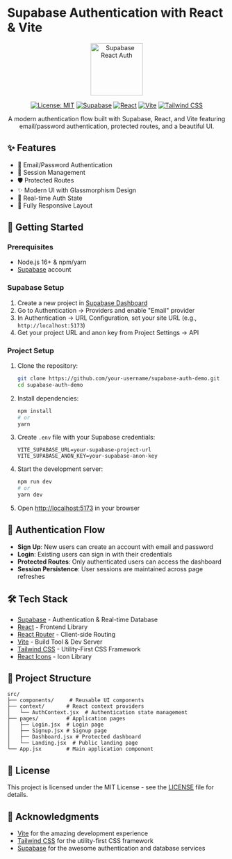 # Supabase Authentication with React & Vite

<div align="center">
  <img src="public/logo192.png" alt="Supabase React Auth" width="120" />

  [![License: MIT](https://img.shields.io/badge/License-MIT-blue.svg)](https://opensource.org/licenses/MIT)
  [![Supabase](https://img.shields.io/badge/Supabase-3.x-3ECF8E?logo=supabase)](https://supabase.com/)
  [![React](https://img.shields.io/badge/React-18.x-61DAFB?logo=react)](https://reactjs.org/)
  [![Vite](https://img.shields.io/badge/Vite-4.x-646CFF?logo=vite)](https://vitejs.dev/)
  [![Tailwind CSS](https://img.shields.io/badge/Tailwind_CSS-3.x-06B6D4?logo=tailwind-css)](https://tailwindcss.com/)

  A modern authentication flow built with Supabase, React, and Vite featuring email/password authentication, protected routes, and a beautiful UI.
</div>

## ✨ Features

- 🔐 Email/Password Authentication
- 🔄 Session Management
- 🛡️ Protected Routes
- ✨ Modern UI with Glassmorphism Design
- 🔄 Real-time Auth State
- 📱 Fully Responsive Layout

## 🚀 Getting Started

### Prerequisites

- Node.js 16+ & npm/yarn
- [Supabase](https://supabase.com/) account

### Supabase Setup

1. Create a new project in [Supabase Dashboard](https://app.supabase.com/)
2. Go to Authentication → Providers and enable "Email" provider
3. In Authentication → URL Configuration, set your site URL (e.g., `http://localhost:5173`)
4. Get your project URL and anon key from Project Settings → API

### Project Setup

1. Clone the repository:
   ```bash
   git clone https://github.com/your-username/supabase-auth-demo.git
   cd supabase-auth-demo
   ```

2. Install dependencies:
   ```bash
   npm install
   # or
   yarn
   ```

3. Create `.env` file with your Supabase credentials:
   ```env
   VITE_SUPABASE_URL=your-supabase-project-url
   VITE_SUPABASE_ANON_KEY=your-supabase-anon-key
   ```

4. Start the development server:
   ```bash
   npm run dev
   # or
   yarn dev
   ```

5. Open [http://localhost:5173](http://localhost:5173) in your browser

## 🔐 Authentication Flow

- **Sign Up**: New users can create an account with email and password
- **Login**: Existing users can sign in with their credentials
- **Protected Routes**: Only authenticated users can access the dashboard
- **Session Persistence**: User sessions are maintained across page refreshes

## 🛠️ Tech Stack

- [Supabase](https://supabase.com/) - Authentication & Real-time Database
- [React](https://reactjs.org/) - Frontend Library
- [React Router](https://reactrouter.com/) - Client-side Routing
- [Vite](https://vitejs.dev/) - Build Tool & Dev Server
- [Tailwind CSS](https://tailwindcss.com/) - Utility-First CSS Framework
- [React Icons](https://react-icons.github.io/react-icons/) - Icon Library

## 📁 Project Structure

```
src/
├── components/     # Reusable UI components
├── context/       # React context providers
│   └── AuthContext.jsx  # Authentication state management
├── pages/         # Application pages
│   ├── Login.jsx  # Login page
│   ├── Signup.jsx # Signup page
│   ├── Dashboard.jsx # Protected dashboard
│   └── Landing.jsx  # Public landing page
└── App.jsx        # Main application component
```

## 📝 License

This project is licensed under the MIT License - see the [LICENSE](LICENSE) file for details.

## 🙏 Acknowledgments

- [Vite](https://vitejs.dev/) for the amazing development experience
- [Tailwind CSS](https://tailwindcss.com/) for the utility-first CSS framework
- [Supabase](https://supabase.com/) for the awesome authentication and database services
